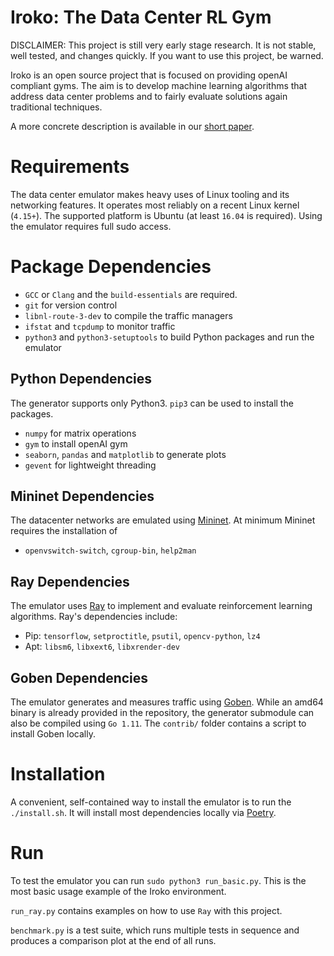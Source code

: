 # Iroko: The Data Center RL Gym
DISCLAIMER: This project is still very early stage research. It is not stable, well tested, and changes quickly. If you want to use this project, be warned.

Iroko is an open source project that is focused on providing openAI compliant gyms. The aim is to develop machine learning algorithms that address data center problems and to fairly evaluate solutions again traditional techniques.

A more concrete description is available in our [short paper](https://arxiv.org/abs/1812.09975).

# Requirements
The data center emulator makes heavy uses of Linux tooling and its networking features. It operates most reliably on a recent Linux kernel (`4.15+`). The supported platform is Ubuntu (at least `16.04` is required). Using the emulator requires full sudo access.

# Package Dependencies
- `GCC` or `Clang` and the `build-essentials` are required.
- `git` for version control
- `libnl-route-3-dev` to compile the traffic managers
- `ifstat` and `tcpdump` to monitor traffic
- `python3` and `python3-setuptools` to build Python packages and run the emulator

## Python Dependencies
The generator supports only Python3. `pip3` can be used to install the packages.

- `numpy` for matrix operations
- `gym` to install openAI gym
- `seaborn`, `pandas` and `matplotlib` to generate plots
- `gevent` for lightweight threading

## Mininet Dependencies
The datacenter networks are emulated using [Mininet](https://github.com/mininet/mininet). At minimum Mininet requires the installation of
- `openvswitch-switch`, `cgroup-bin`, `help2man`

## Ray Dependencies
The emulator uses [Ray](https://github.com/ray-project/ray) to implement and evaluate reinforcement learning algorithms. Ray's dependencies include:
- Pip: `tensorflow`, `setproctitle`, `psutil`, `opencv-python`, `lz4`
- Apt: `libsm6`, `libxext6`, `libxrender-dev`

## Goben Dependencies
The emulator generates and measures traffic using [Goben](https://github.com/udhos/goben). While an amd64 binary is already provided in the repository, the generator submodule can also be compiled using `Go 1.11`. The `contrib/` folder contains a script to install Goben locally.

# Installation
A convenient, self-contained way to install the emulator is to run the `./install.sh`. It will install most dependencies locally via [Poetry](https://github.com/sdispater/poetry).

# Run
To test the emulator you can run `sudo python3 run_basic.py`. This is the most basic usage example of the Iroko environment.

`run_ray.py` contains examples on how to use `Ray` with this project.

`benchmark.py` is a test suite, which runs multiple tests in sequence and produces a comparison plot at the end of all runs.
